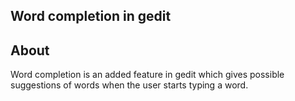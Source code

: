 Word completion in gedit
------------------------

About
-----
Word completion is an added feature in gedit which gives possible suggestions of words when the user starts typing a word.
